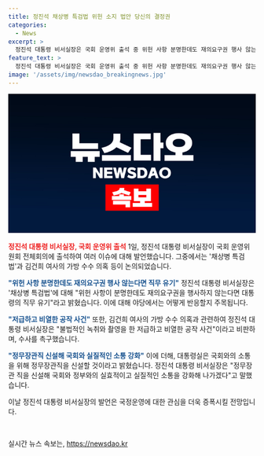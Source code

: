 ```yaml
---
title: 정진석 채상병 특검법 위헌 소지 법안 당신의 결정권
categories:
  - News
excerpt: >
  정진석 대통령 비서실장은 국회 운영위 출석 중 위헌 사항 분명한데도 재의요구권 행사 않는다면 직무 유기 발언. 김여사 가방 수수 의혹 저급하고 비열한 공작 사건이라고 밝혀, 정무장관직 신설을 통해 국회와의 실질적인 소통을 강화할 것을 약속했다.
feature_text: >
  정진석 대통령 비서실장은 국회 운영위 출석 중 위헌 사항 분명한데도 재의요구권 행사 않는다면 직무 유기 발언. 김여사 가방 수수 의혹 저급하고 비열한 공작 사건이라고 밝혀, 정무장관직 신설을 통해 국회와의 실질적인 소통을 강화할 것을 약속했다.
image: '/assets/img/newsdao_breakingnews.jpg'
---
```


<p><img src="/assets/img/newsdao_breakingnews.jpg" alt="ranknews 속보" /></p>

<p><b><span style="color: #ee2323;">정진석 대통령 비서실장, 국회 운영위 출석</span></b>
1일, 정진석 대통령 비서실장이 국회 운영위원회 전체회의에 출석하여 여러 이슈에 대해 발언했습니다. 그중에서는 '채상병 특검법'과 김건희 여사의 가방 수수 의혹 등이 논의되었습니다.</p>

<p><b><span style="color: #1a5490;">"위헌 사항 분명한데도 재의요구권 행사 않는다면 직무 유기"</span></b>
정진석 대통령 비서실장은 '채상병 특검법'에 대해 "위헌 사항이 분명한데도 재의요구권을 행사하지 않는다면 대통령의 직무 유기"라고 밝혔습니다. 이에 대해 야당에서는 어떻게 반응할지 주목됩니다.</p>

<p><b><span style="color: #1a5490;">"저급하고 비열한 공작 사건"</span></b>
또한, 김건희 여사의 가방 수수 의혹과 관련하여 정진석 대통령 비서실장은 "불법적인 녹취와 촬영을 한 저급하고 비열한 공작 사건"이라고 비판하며, 수사를 촉구했습니다.</p>

<p><b><span style="color: #1a5490;">"정무장관직 신설해 국회와 실질적인 소통 강화"</span></b>
이에 더해, 대통령실은 국회와의 소통을 위해 정무장관직을 신설할 것이라고 밝혔습니다. 정진석 대통령 비서실장은 "정무장관 직을 신설해 국회와 정부와의 실효적이고 실질적인 소통을 강화해 나가겠다"고 말했습니다.</p>

<p>이날 정진석 대통령 비서실장의 발언은 국정운영에 대한 관심을 더욱 증폭시킬 전망입니다.</p>

<p data-ke-size="size16">&nbsp;</p>
실시간 뉴스 속보는, <a href="https://newsdao.kr" rel="dofollow">https://newsdao.kr</a>


